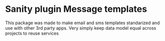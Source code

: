 # Sanity plugin Message templates
This package was made to make email and sms templates standarized
and use with other 3rd party apps. Very simply keep data model
equal across projects to reuse services
